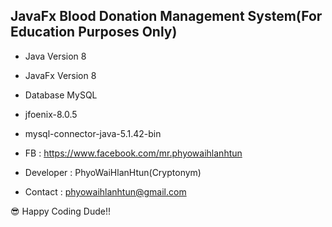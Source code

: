 ## JavaFx Blood Donation Management System(For Education Purposes Only)

- Java Version 8
- JavaFx Version 8
- Database MySQL
- jfoenix-8.0.5
- mysql-connector-java-5.1.42-bin

- FB : https://www.facebook.com/mr.phyowaihlanhtun
- Developer : PhyoWaiHlanHtun(Cryptonym) 
- Contact : phyowaihlanhtun@gmail.com

:sunglasses: Happy Coding Dude!!
